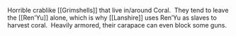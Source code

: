 Horrible crablike [[Grimshells]] that live in/around Coral.  They tend to leave the [[Ren'Yu]] alone, which is why [[Lanshire]] uses Ren’Yu as slaves to harvest coral.  Heavily armored, their carapace can even block some guns.